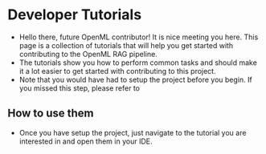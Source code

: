 # Developer Tutorials

- Hello there, future OpenML contributor! It is nice meeting you here. This page is a collection of tutorials that will help you get started with contributing to the OpenML RAG pipeline.
- The tutorials show you how to perform common tasks and should make it a lot easier to get started with contributing to this project.
- Note that you would have had to setup the project before you begin. If you missed this step, please refer to [](../../readme.md)

## How to use them
- Once you have setup the project, just navigate to the tutorial you are interested in and open them in your IDE.